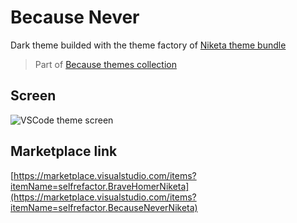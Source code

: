 # Because Never

Dark theme builded with the theme factory of [Niketa theme bundle](https://marketplace.visualstudio.com/items?itemName=selfrefactor.Niketa-theme)

> Part of [Because themes collection](https://marketplace.visualstudio.com/items?itemName=selfrefactor.Because)

## Screen

![VSCode theme screen](https://github.com/selfrefactor/niketa-themes/blob/master/packages/because_never/theme/because.never.png?raw=true)

## Marketplace link

[https://marketplace.visualstudio.com/items?itemName=selfrefactor.BraveHomerNiketa](https://marketplace.visualstudio.com/items?itemName=selfrefactor.BecauseNeverNiketa)